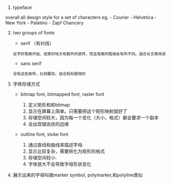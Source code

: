 1. typeface

 overall all design style for a set of characters
 eg.
 	- Courier
 	- Helvetica
 	- New York
 	- Palatino
 	- Zapf Chancery
 	
2. two groups of fonts

 	- serif （有衬线）

 	`在字的笔画开始、结束的地方有额外的装饰，而且笔画的粗细会有所不同。适合长文章阅读`  
 	
 	- sans serif

 	`没有这些装饰，比较醒目。适合短标题啥的`
 	
 	
3. 字体存储方式

	- bitmap font, bitmapped font, raster font

		1. 定义矩形和和bitmap
		2. 显示在屏幕上简单。只需要把这个矩形映射就好了
		3. 存储空间较大，因为每一个变化（大小，格式）都会要求一个副本
		4. 会出现锯齿状的边缘

	- outline font, stoke font

		1. 通过直线和曲线来描述字母.
		2. 显示比较复杂，需要转化为矩形的格式
		3. 存储空间较小.
		4. 字体放大不会导致字母形状变化

4. 展示出来的字母叫做marker symbol, polymarker,和polyline类似
 	

 	

